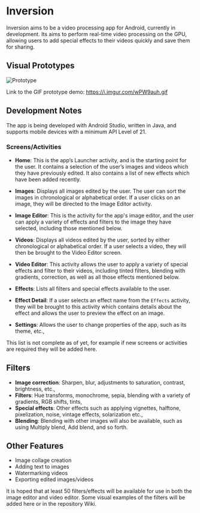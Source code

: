 # Inversion 

Inversion aims to be a video processing app for Android, currently in development. Its aims to perform real-time video processing on the GPU, 
allowing users to add special effects to their videos quickly and save them for sharing. 

## Visual Prototypes

![Prototype](https://i.imgur.com/EDM3uef.png "Screenshots of the app prototype")

Link to the GIF prototype demo: https://i.imgur.com/wPW9auh.gif 

## Development Notes
The app is being developed with Android Studio, written in Java, and supports mobile devices with a minimum API Level of 21. 

### Screens/Activities
- **Home**: This is the app’s Launcher activity, and is the starting point for the user. It contains a selection of the user’s images and videos which they have previously edited. It also contains a list of new effects which have been added recently. 

- **Images**: Displays all images edited by the user. The user can sort the images in chronological or alphabetical order. If a user clicks on an image, they will be directed to the Image Editor activity. 

- **Image Editor**: This is the activity for the app's image editor, and the user can apply a variety of effects and filters to the image they have selected, including those mentioned below.

- **Videos**: Displays all videos edited by the user, sorted by either chronological or alphabetical order. If a user selects a video, they will then be brought 
to the Video Editor screen. 

- **Video Editor**: This activity allows the user to apply a variety of special effects and filter to their videos, including tinted filters, blending 
with gradients, correction, as well as all those effects mentioned below.

- **Effects**: Lists all filters and special effects available to the user. 

- **Effect Detail**: If a user selects an effect name from the `Effects` activity, they will be brought to this activity which contains details 
about the effect and allows the user to preview the effect on an image.

- **Settings**: Allows the user to change properties of the app, such as its theme, etc.,

This list is not complete as of yet, for example if new screens or activities are required they will be added here.

## Filters 
- **Image correction**: Sharpen, blur, adjustments to saturation, contrast, brightness, etc.,
- **Filters**: Hue transforms, monochrome, sepia, blending with a variety of gradients, RGB shifts, tints, 
- **Special effects**: Other effects such as applying vignettes, halftone, pixelization, noise, vintage effects, solarization etc.,
- **Blending**: Blending with other images will also be available, such as using Multiply blend, Add blend, and so forth. 

## Other Features
- Image collage creation
- Adding text to images
- Watermarking videos
- Exporting edited images/videos

It is hoped that at least 50 filters/effects will be available for use in both the image editor and video editor.
Some visual examples of the filters will be added here or in the repository Wiki. 